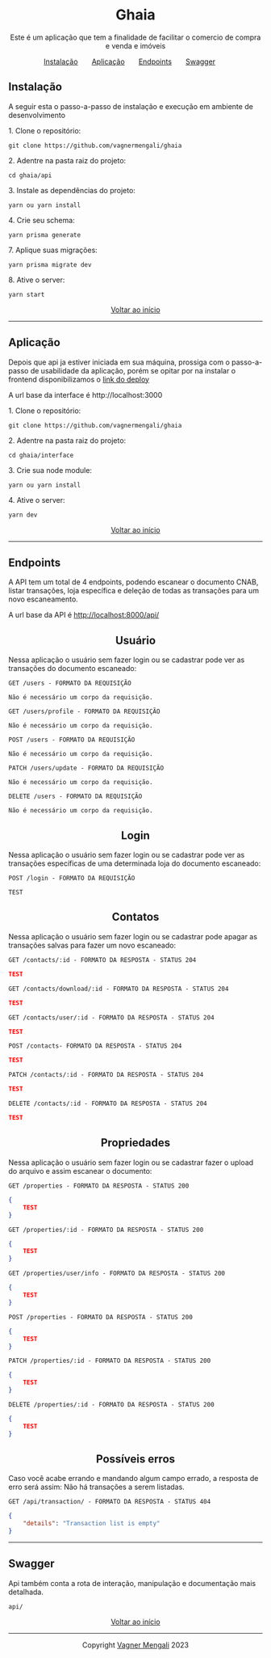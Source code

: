 <h1 align="center">
  Ghaia
</h1>

<p align = "center">
Este é um aplicação que tem a finalidade de facilitar o comercio de compra e venda e imóveis
</p>

<p align="center">
  <a href="#instalação">Instalação</a>&nbsp;&nbsp;&nbsp;&nbsp;&nbsp;&nbsp;
  <a href="#aplicação">Aplicação</a>&nbsp;&nbsp;&nbsp;&nbsp;&nbsp;&nbsp;
  <a href="#endpoints">Endpoints</a>&nbsp;&nbsp;&nbsp;&nbsp;&nbsp;&nbsp;
  <a href="#swagger">Swagger</a>&nbsp;&nbsp;&nbsp;&nbsp;&nbsp;&nbsp;
</p>

## **Instalação**

A seguir esta o passo-a-passo de instalação e execução em ambiente de desenvolvimento<br/>

<p>1. Clone o repositório:</p>

```
git clone https://github.com/vagnermengali/ghaia
```
<p>2. Adentre na pasta raiz do projeto:</p>
  
```
cd ghaia/api
```
<p>3. Instale as dependências do projeto:</p>

```
yarn ou yarn install
```
<p>4. Crie seu schema:</p>

```
yarn prisma generate
```
<p>7. Aplique suas migrações:</p>
  
```
yarn prisma migrate dev
```
<p>8. Ative o server:</p>

```
yarn start
```
<p align ='center'><a href="#--scanner-cnab" >Voltar ao início</a></p>

---

## **Aplicação**

Depois que api ja estiver iniciada em sua máquina, prossiga com o passo-a-passo de usabilidade da aplicação, porém se opitar por na instalar o frontend disponibilizamos o [link do deploy](https://scanner-cnab-pce1-git-main-vagnermengali.vercel.app/)<br/>

A url base da interface é http://localhost:3000

<p>1. Clone o repositório:</p>

```
git clone https://github.com/vagnermengali/ghaia
```
<p>2. Adentre na pasta raiz do projeto:</p>
  
```
cd ghaia/interface
```
<p>3. Crie sua node module:</p>
  
```
yarn ou yarn install   
```
<p>4. Ative o server:</p>

```
yarn dev
```
<p align ='center'><a href="#--scanner-cnab" >Voltar ao início</a></p>

---

## **Endpoints**

A API tem um total de 4 endpoints, podendo escanear o documento CNAB, listar transações, loja específica e deleção de todas as transações para um novo escaneamento. <br/>

<p>A url base da API é <a href="http://localhost:8000/api/">http://localhost:8000/api/</a></p>

<h2 align ='center'> Usuário </h2>

Nessa aplicação o usuário sem fazer login ou se cadastrar pode ver as transações do documento escaneado:

`GET /users - FORMATO DA REQUISIÇÃO`

```
Não é necessário um corpo da requisição.
```

`GET /users/profile - FORMATO DA REQUISIÇÃO`

```
Não é necessário um corpo da requisição.
```

`POST /users - FORMATO DA REQUISIÇÃO`

```
Não é necessário um corpo da requisição.
```

`PATCH /users/update - FORMATO DA REQUISIÇÃO`

```
Não é necessário um corpo da requisição.
```

`DELETE /users - FORMATO DA REQUISIÇÃO`

```
Não é necessário um corpo da requisição.
```

<h2 align ='center'> Login </h2>

Nessa aplicação o usuário sem fazer login ou se cadastrar pode ver as transações específicas de uma determinada loja do documento escaneado:

`POST /login - FORMATO DA REQUISIÇÃO`

```
TEST
```

<h2 align ='center'> Contatos </h2>

Nessa aplicação o usuário sem fazer login ou se cadastrar pode apagar as transações salvas para fazer um novo escaneado:

`GET /contacts/:id - FORMATO DA RESPOSTA - STATUS 204`

```json
TEST
```

`GET /contacts/download/:id - FORMATO DA RESPOSTA - STATUS 204`

```json
TEST
```

`GET /contacts/user/:id - FORMATO DA RESPOSTA - STATUS 204`

```json
TEST
```
`POST /contacts- FORMATO DA RESPOSTA - STATUS 204`

```json
TEST
```

`PATCH /contacts/:id - FORMATO DA RESPOSTA - STATUS 204`

```json
TEST
```

`DELETE /contacts/:id - FORMATO DA RESPOSTA - STATUS 204`

```json
TEST
```

<h2 align ='center'> Propriedades </h2>

Nessa aplicação o usuário sem fazer login ou se cadastrar fazer o upload do arquivo e assim escanear o documento:

`GET /properties - FORMATO DA RESPOSTA - STATUS 200`

```json
{
    TEST
}
```

`GET /properties/:id - FORMATO DA RESPOSTA - STATUS 200`

```json
{
    TEST
}
```

`GET /properties/user/info - FORMATO DA RESPOSTA - STATUS 200`

```json
{
    TEST
}
```

`POST /properties - FORMATO DA RESPOSTA - STATUS 200`

```json
{
    TEST
}
```

`PATCH /properties/:id - FORMATO DA RESPOSTA - STATUS 200`

```json
{
    TEST
}
```

`DELETE /properties/:id - FORMATO DA RESPOSTA - STATUS 200`

```json
{
    TEST
}
```

<h2 align ='center'> Possíveis erros </h2>

Caso você acabe errando e mandando algum campo errado, a resposta de erro será assim:
Não há transações a serem listadas.

`GET /api/transaction/ - FORMATO DA RESPOSTA - STATUS 404`

```json
{
    "details": "Transaction list is empty"
}
```
---

## **Swagger** 

Api também conta a rota de interação, manipulação e documentação mais detalhada.

`api/`

<p align ='center'><a href="#--scanner-cnab" >Voltar ao início</a></p>

---

<p align ='center'> Copyright <a href="https://github.com/vagnermengali">Vagner Mengali</a> 2023 </p>
